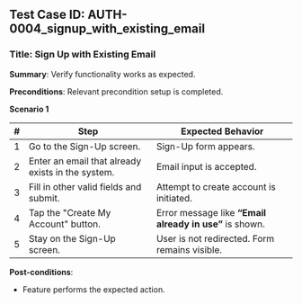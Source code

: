 ## Test Case ID: AUTH-0004_signup_with_existing_email
### Title: Sign Up with Existing Email
**Summary**: Verify functionality works as expected.

**Preconditions**: Relevant precondition setup is completed.

**Scenario 1**

| # | Step                                              | Expected Behavior                                       |
| - | ------------------------------------------------- | ------------------------------------------------------- |
| 1 | Go to the Sign-Up screen.                         | Sign-Up form appears.                                   |
| 2 | Enter an email that already exists in the system. | Email input is accepted.                                |
| 3 | Fill in other valid fields and submit.            | Attempt to create account is initiated.                 |
| 4 | Tap the "Create My Account" button.               | Error message like **“Email already in use”** is shown. |
| 5 | Stay on the Sign-Up screen.                       | User is not redirected. Form remains visible.           |



**Post-conditions**:
- Feature performs the expected action.
